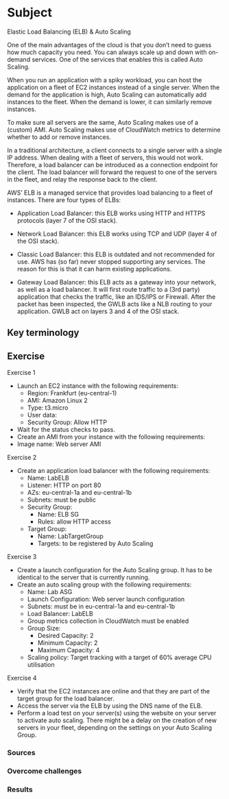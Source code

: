 # Subject
Elastic Load Balancing (ELB) & Auto Scaling

One of the main advantages of the cloud is that you don’t need to guess how much capacity you need. You can always scale up and down with on-demand services. One of the services that enables this is called Auto Scaling.

When you run an application with a spiky workload, you can host the application on a fleet of EC2 instances instead of a single server. When the demand for the application is high, Auto Scaling can automatically add instances to the fleet. When the demand is lower, it can similarly remove instances.

To make sure all servers are the same, Auto Scaling makes use of a (custom) AMI. Auto Scaling makes use of CloudWatch metrics to determine whether to add or remove instances.

In a traditional architecture, a client connects to a single server with a single IP address. When dealing with a fleet of servers, this would not work. Therefore, a load balancer can be introduced as a connection endpoint for the client. The load balancer will forward the request to one of the servers in the fleet, and relay the response back to the client.

AWS’ ELB is a managed service that provides load balancing to a fleet of instances. There are four types of ELBs:  

- Application Load Balancer: this ELB works using HTTP and HTTPS protocols (layer 7 of the OSI stack).  

- Network Load Balancer: this ELB works using TCP and UDP (layer 4 of the OSI stack).  

- Classic Load Balancer: this ELB is outdated and not recommended for use. AWS has (so far) never stopped supporting any services. The reason for this is that it can harm existing applications.  

- Gateway Load Balancer: this ELB acts as a gateway into your network, as well as a load balancer. It will first route traffic to a (3rd party) application that checks the traffic, like an IDS/IPS or Firewall. After the packet has been inspected, the GWLB acts like a NLB routing to your application. GWLB act on layers 3 and 4 of the OSI stack.

## Key terminology


## Exercise
Exercise 1
- Launch an EC2 instance with the following requirements:
    * Region: Frankfurt (eu-central-1)
    * AMI: Amazon Linux 2
    * Type: t3.micro
    * User data:
    * Security Group: Allow HTTP
- Wait for the status checks to pass.
- Create an AMI from your instance with the following requirements:
- Image name: Web server AMI    

Exercise 2
- Create an application load balancer with the following requirements:
    * Name: LabELB
    * Listener: HTTP on port 80
    * AZs: eu-central-1a and eu-central-1b
    * Subnets: must be public
    * Security Group: 
        - Name: ELB SG
        - Rules: allow HTTP access
    * Target Group:
        - Name: LabTargetGroup
        - Targets: to be registered by Auto Scaling
  
Exercise 3
- Create a launch configuration for the Auto Scaling group. It has to be identical to the server that is currently running.
- Create an auto scaling group with the following requirements:
    * Name: Lab ASG
    * Launch Configuration: Web server launch configuration
    * Subnets: must be in eu-central-1a and eu-central-1b
    * Load Balancer: LabELB
    * Group metrics collection in CloudWatch must be enabled
    * Group Size:
        - Desired Capacity: 2
        - Minimum Capacity: 2
        - Maximum Capacity: 4
    * Scaling policy: Target tracking with a target of 60% average CPU utilisation


Exercise 4
- Verify that the EC2 instances are online and that they are part of the target group for the load balancer.
- Access the server via the ELB by using the DNS name of the ELB.
- Perform a load test on your server(s) using the website on your server to activate auto scaling. There might be a delay on the creation of new servers in your fleet, depending on the settings on your Auto Scaling Group.

### Sources


### Overcome challenges


### Results